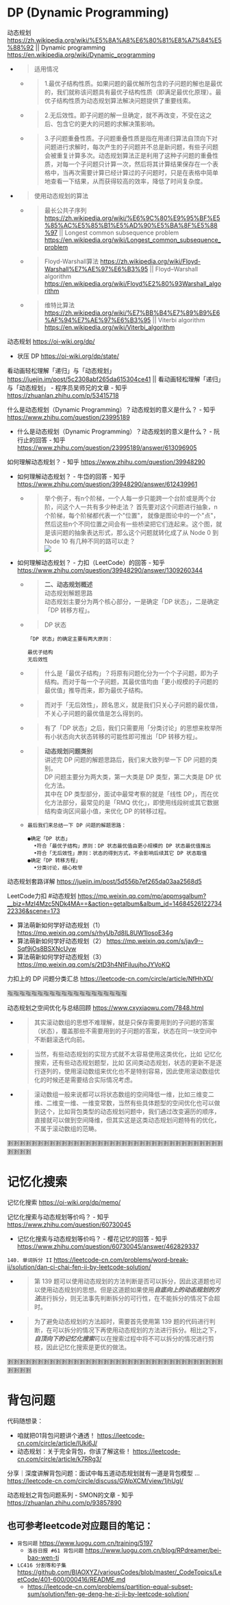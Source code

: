 
# DP (Dynamic Programming)

动态规划 https://zh.wikipedia.org/wiki/%E5%8A%A8%E6%80%81%E8%A7%84%E5%88%92 || Dynamic programming https://en.wikipedia.org/wiki/Dynamic_programming
- > 适用情况
  * > 1.最优子结构性质。如果问题的最优解所包含的子问题的解也是最优的，我们就称该问题具有最优子结构性质（即满足最优化原理）。最优子结构性质为动态规划算法解决问题提供了重要线索。
  * > 2.无后效性。即子问题的解一旦确定，就不再改变，不受在这之后、包含它的更大的问题的求解决策影响。
  * > 3.子问题重叠性质。子问题重叠性质是指在用递归算法自顶向下对问题进行求解时，每次产生的子问题并不总是新问题，有些子问题会被重复计算多次。动态规划算法正是利用了这种子问题的重叠性质，对每一个子问题只计算一次，然后将其计算结果保存在一个表格中，当再次需要计算已经计算过的子问题时，只是在表格中简单地查看一下结果，从而获得较高的效率，降低了时间复杂度。
- > 使用动态规划的算法
  * > 最长公共子序列 https://zh.wikipedia.org/wiki/%E6%9C%80%E9%95%BF%E5%85%AC%E5%85%B1%E5%AD%90%E5%BA%8F%E5%88%97 || Longest common subsequence problem https://en.wikipedia.org/wiki/Longest_common_subsequence_problem
  * > Floyd-Warshall算法 https://zh.wikipedia.org/wiki/Floyd-Warshall%E7%AE%97%E6%B3%95 || Floyd–Warshall algorithm https://en.wikipedia.org/wiki/Floyd%E2%80%93Warshall_algorithm
  * > 维特比算法 https://zh.wikipedia.org/wiki/%E7%BB%B4%E7%89%B9%E6%AF%94%E7%AE%97%E6%B3%95 || Viterbi algorithm https://en.wikipedia.org/wiki/Viterbi_algorithm

动态规划 https://oi-wiki.org/dp/
- 状压 DP https://oi-wiki.org/dp/state/

看动画轻松理解「递归」与「动态规划」 https://juejin.im/post/5c2308abf265da615304ce41 || 看动画轻松理解「递归」与「动态规划」 - 程序员吴师兄的文章 - 知乎 https://zhuanlan.zhihu.com/p/53415718

什么是动态规划（Dynamic Programming）？动态规划的意义是什么？ - 知乎 https://www.zhihu.com/question/23995189
- 什么是动态规划（Dynamic Programming）？动态规划的意义是什么？ - 阮行止的回答 - 知乎 https://www.zhihu.com/question/23995189/answer/613096905

如何理解动态规划？ - 知乎 https://www.zhihu.com/question/39948290
- 如何理解动态规划？ - 牛岱的回答 - 知乎 https://www.zhihu.com/question/39948290/answer/612439961
  * > 举个例子，有n个阶梯，一个人每一步只能跨一个台阶或是两个台阶，问这个人一共有多少种走法？ 首先要对这个问题进行抽象，n个阶梯，每个阶梯都代表一个"位置"， 就像是图论中的一个"点"，然后这些n个不同位置之间会有一些桥梁把它们连起来。这个图，就是该问题的抽象表达形式，那么这个问题就转化成了从 Node 0 到 Node 10 有几种不同的路可以走？ <br> ![](https://pic3.zhimg.com/80/v2-9191c5c55acfdebd6adeae22b6d7c00f_1440w.jpg)
- 如何理解动态规划？ - 力扣（LeetCode）的回答 - 知乎 https://www.zhihu.com/question/39948290/answer/1309260344
  * > **二、动态规划概述** <br> 动态规划解题思路 <br> 动态规划主要分为两个核心部分，一是确定「DP 状态」，二是确定「DP 转移方程」。
  * > DP 状态
    ```
    「DP 状态」的确定主要有两大原则：

    最优子结构
    无后效性
    ```
  * > 什么是「最优子结构」？将原有问题化分为一个个子问题，即为子结构。而对于每一个子问题，其最优值均由「更小规模的子问题的最优值」推导而来，即为最优子结构。
  * > 而对于「无后效性」，顾名思义，就是我们只关心子问题的最优值，不关心子问题的最优值是怎么得到的。
  * > 有了「DP 状态」之后，我们只需要用「分类讨论」的思想来枚举所有小状态向大状态转移的可能性即可推出「DP 转移方程」。
  * > **动态规划问题类别** <br> 讲述完 DP 问题的解题思路后，我们来大致列举一下 DP 问题的类别。 <br> DP 问题主要分为两大类，第一大类是 DP 类型，第二大类是 DP 优化方法。 <br> 其中在 DP 类型部分，面试中最常考察的就是「线性 DP」，而在优化方法部分，最常见的是「RMQ 优化」，即使用线段树或其它数据结构查询区间最小值，来优化 DP 的转移过程。
  * >
    ```
    最后我们来总结一下 DP 问题的解题思路：

    ●确定「DP 状态」
      •符合「最优子结构」原则：DP 状态最优值由更小规模的 DP 状态最优值推出
      •符合「无后效性」原则：状态的得到方式，不会影响后续其它 DP 状态取值
    ●确定「DP 转移方程」
      •分类讨论，细心枚举
    ```

动态规划套路详解 https://juejin.im/post/5d556b7ef265da03aa2568d5

LeetCode力扣 #动态规划 https://mp.weixin.qq.com/mp/appmsgalbum?__biz=MzI4Mzc5NDk4MA==&action=getalbum&album_id=1468452612273422336&scene=173
- 算法萌新如何学好动态规划（1） https://mp.weixin.qq.com/s/rhyUb7d8IL8UW1IosoE34g
- 算法萌新如何学好动态规划（2） https://mp.weixin.qq.com/s/jav9--Sqf9jOs8BSXNcUyw
- 算法萌新如何学好动态规划（3） https://mp.weixin.qq.com/s/2tD3h4NtFiIuujhoJYVoKQ

力扣上的 DP 问题分类汇总 https://leetcode-cn.com/circle/article/NfHhXD/

:u6307::u6307::u6307::u6307::u6307::u6307::u6307::u6307::u6307::u6307::u6307::u6307::u6307::u6307::u6307::u6307::u6307::u6307::u6307::u6307:

动态规划之空间优化与总结回顾 https://www.cxyxiaowu.com/7848.html
- > 其实滚动数组的思想不难理解，就是只保存需要用到的子问题的答案（状态），覆盖那些不需要用到的子问题的答案，状态在同一块空间中不断翻滚迭代向前。
- > 当然，有些动态规划的实现方式就不太容易使用这类优化，比如 记忆化搜索，还有些动态规划题型，比如 区间类动态规划，状态的更新不是逐行逐列的，使用滚动数组来优化也不是特别容易，因此使用滚动数组优化的时候还是需要结合实际情况考虑。
- > 滚动数组一般来说都可以将状态数组的空间降低一维，比如三维变二维、二维变一维、一维变常数，当然有些具体题型的空间优化也可以做到这个，比如背包类型的动态规划问题中，我们通过改变遍历的顺序，直接就可以做到空间降维，但其实这是这类动态规划问题特有的优化，不属于滚动数组的范畴。

:u5272::u5272::u5272::u5272::u5272::u5272::u5272::u5272::u5272::u5272::u5272::u5272::u5272::u5272::u5272::u5272::u5272::u5272::u5272::u5272::u5272::u5272::u5272::u5272::u5272::u5272::u5272::u5272::u5272::u5272::u5272::u5272::u5272::u5272::u5272::u5272::u5272::u5272::u5272::u5272:

# 记忆化搜索

记忆化搜索 https://oi-wiki.org/dp/memo/

记忆化搜索与动态规划等价吗？ - 知乎 https://www.zhihu.com/question/60730045
- 记忆化搜索与动态规划等价吗？ - 樱花记忆的回答 - 知乎 https://www.zhihu.com/question/60730045/answer/462829337

`140. 单词拆分 II` https://leetcode-cn.com/problems/word-break-ii/solution/dan-ci-chai-fen-ii-by-leetcode-solution/
- > 第 139 题可以使用动态规划的方法判断是否可以拆分，因此这道题也可以使用动态规划的思想。但是这道题如果使用***自底向上的动态规划的方法***进行拆分，则无法事先判断拆分的可行性，在不能拆分的情况下会超时。
- > 为了避免动态规划的方法超时，需要首先使用第 139 题的代码进行判断，在可以拆分的情况下再使用动态规划的方法进行拆分。相比之下，***自顶向下的记忆化搜索***可以在搜索过程中将不可以拆分的情况进行剪枝，因此记忆化搜索是更优的做法。

:u5272::u5272::u5272::u5272::u5272::u5272::u5272::u5272::u5272::u5272::u5272::u5272::u5272::u5272::u5272::u5272::u5272::u5272::u5272::u5272::u5272::u5272::u5272::u5272::u5272::u5272::u5272::u5272::u5272::u5272::u5272::u5272::u5272::u5272::u5272::u5272::u5272::u5272::u5272::u5272:

# 背包问题

代码随想录：
- 咱就把01背包问题讲个通透！ https://leetcode-cn.com/circle/article/lUki6J/
- 动态规划：关于完全背包，你该了解这些！ https://leetcode-cn.com/circle/article/k7RRg3/

分享｜深度讲解背包问题：面试中每五道动态规划就有一道是背包模型 ... https://leetcode-cn.com/circle/discuss/GWpXCM/view/1jhUgI/

动态规划之背包问题系列 - SMON的文章 - 知乎 https://zhuanlan.zhihu.com/p/93857890

## 也可参考leetcode对应题目的笔记：
- `背包问题` https://www.luogu.com.cn/training/5197
  * `洛谷日报 #61 背包问题` https://www.luogu.com.cn/blog/RPdreamer/bei-bao-wen-ti
- `LC416 分割等和子集` https://github.com/BIAOXYZ/variousCodes/blob/master/_CodeTopics/LeetCode/401-600/000416/README.md
  * https://leetcode-cn.com/problems/partition-equal-subset-sum/solution/fen-ge-deng-he-zi-ji-by-leetcode-solution/
